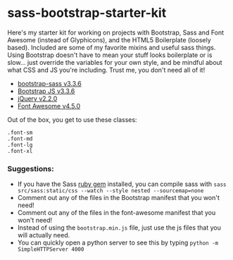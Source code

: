 sass-bootstrap-starter-kit
==========================

Here's my starter kit for working on projects with Bootstrap, Sass and Font Awesome (instead of Glyphicons), and the HTML5 Boilerplate (loosely based). Included are some of my favorite mixins and useful sass things. Using Bootstrap doesn't have to mean your stuff looks boilerplate or is slow... just override the variables for your own style, and be mindful about what CSS and JS you're including. Trust me, you don't need all of it!

* [bootstrap-sass v3.3.6](https://github.com/twbs/bootstrap-sass)
* [Bootstrap JS v3.3.6](https://github.com/twbs/bootstrap)
* [jQuery v2.2.0](http://jquery.com/download/)
* [Font Awesome v4.5.0](https://fortawesome.github.io/Font-Awesome/)

Out of the box, you get to use these classes:

```
.font-sm
.font-md
.font-lg
.font-xl
```

### Suggestions:

* If you have the Sass [ruby gem](https://rubygems.org/gems/sass/versions/3.4.21) installed, you can compile sass with `sass src/sass:static/css --watch --style nested --sourcemap=none`
* Comment out any of the files in the Bootstrap manifest that you won't need!
* Comment out any of the files in the font-awesome manifest that you won't need!
* Instead of using the `bootstrap.min.js` file, just use the js files that you will actually need.
* You can quickly open a python server to see this by typing `python -m SimpleHTTPServer 4000`